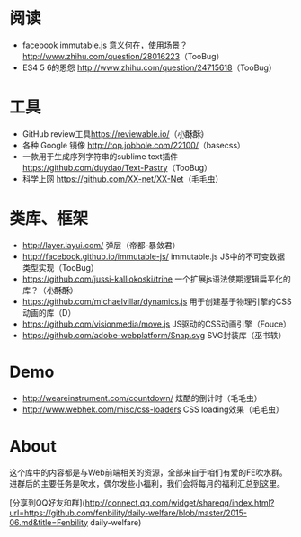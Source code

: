 # 阅读
- facebook immutable.js 意义何在，使用场景？ <http://www.zhihu.com/question/28016223>（TooBug）
- ES4 5 6的恩怨 <http://www.zhihu.com/question/24715618>（TooBug）

# 工具

- GitHub review工具<https://reviewable.io/>（小҈酥҈酥҈）
- 各种 Google 镜像 <http://top.jobbole.com/22100/>（basecss）
- 一款用于生成序列字符串的sublime text插件 <https://github.com/duydao/Text-Pastry>（TooBug）
- 科学上网 <https://github.com/XX-net/XX-Net>（毛毛虫）

# 类库、框架

- <http://layer.layui.com/> 弹层（帝都-暴敛君）
- <http://facebook.github.io/immutable-js/> immutable.js JS中的不可变数据类型实现（TooBug）
- <https://github.com/jussi-kalliokoski/trine> 一个扩展js语法使期逻辑扁平化的库？（小҈酥҈酥҈）
- <https://github.com/michaelvillar/dynamics.js> 用于创建基于物理引擎的CSS动画的库（D）
- <https://github.com/visionmedia/move.js> JS驱动的CSS动画引擎（Fouce）
- <https://github.com/adobe-webplatform/Snap.svg> SVG封装库（巫书轶）

# Demo
- <http://weareinstrument.com/countdown/> 炫酷的倒计时（毛毛虫）
- <http://www.webhek.com/misc/css-loaders> CSS loading效果（毛毛虫）


# About

这个库中的内容都是与Web前端相关的资源，全部来自于咱们有爱的FE吹水群。进群后的主要任务是吹水，偶尔发些小福利，我们会将每月的福利汇总到这里。

[分享到QQ好友和群](http://connect.qq.com/widget/shareqq/index.html?url=https://github.com/fenbility/daily-welfare/blob/master/2015-06.md&title=Fenbility daily-welfare)